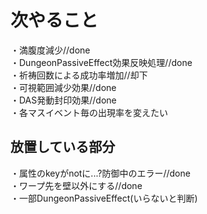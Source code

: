 # 次やること
・満腹度減少//done  
・DungeonPassiveEffect効果反映処理//done  
・祈祷回数による成功率増加//却下  
・可視範囲減少効果//done  
・DAS発動封印効果//done  
・各マスイベント毎の出現率を変えたい  

## 放置している部分
・属性のkeyがnotに...?防御中のエラー//done  
・ワープ先を壁以外にする//done  
・一部DungeonPassiveEffect(いらないと判断)  

